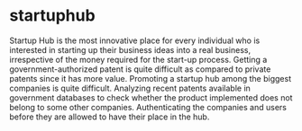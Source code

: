 # startuphub
Startup Hub is the most innovative place for every individual who is interested in starting up their business ideas into a real business, irrespective of the money required for the start-up process. 
Getting a government-authorized patent is quite difficult as compared to private patents since it has more value.
Promoting a startup hub among the biggest companies is quite difficult. Analyzing recent patents available in government databases to check whether the product implemented does not belong to some other companies. 
Authenticating the companies and users before they are allowed to have their place in the hub.

